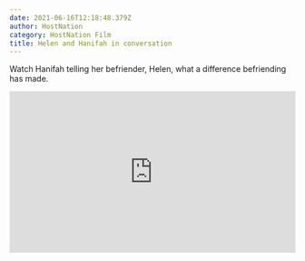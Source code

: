 ```yaml
---
date: 2021-06-16T12:18:48.379Z
author: HostNation
category: HostNation Film
title: Helen and Hanifah in conversation
---
```

Watch Hanifah telling her befriender, Helen, what a difference befriending has made.

<div style="max-width:600px;margin:0 auto"><div style="position:relative;padding-bottom:56.25%"><iframe src="https://player.vimeo.com/video/391708540?title=0&amp;byline=0&amp;portrait=0" frameBorder="0" allowfullscreen="" style="position:absolute;top:0;left:0;width:100%;height:100%"></iframe></div></div>